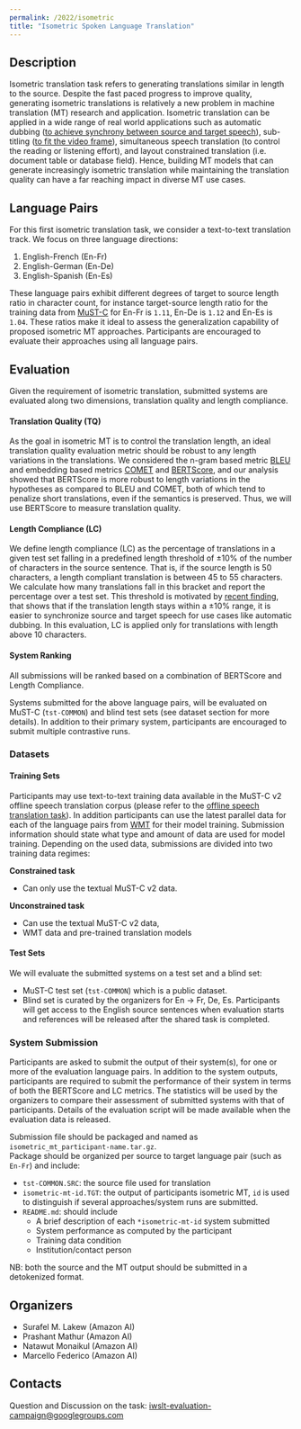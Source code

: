 ```yaml
---
permalink: /2022/isometric
title: "Isometric Spoken Language Translation"
---
```


<!-- the task, the languages, and the type of data -->


## Description
Isometric translation task refers to generating translations similar in length to the source. 
Despite the fast paced progress to improve quality, generating isometric translations is relatively a new problem in 
machine translation (MT) research and application. 
Isometric translation can be applied in a wide range of real world applications such as automatic dubbing 
([to achieve synchrony between source and target speech](https://www.amazon.science/publications/from-speech-to-speech-translation-to-automatic-dubbing)), 
sub-titling ([to fit the video frame](https://arxiv.org/abs/2006.01080)), 
simultaneous speech translation (to control the reading or listening effort), and 
layout constrained translation (i.e. document table or database field). Hence, building MT models that can generate increasingly isometric translation while maintaining the 
translation quality can have a far reaching impact in diverse MT use cases.


## Language Pairs 

For this first isometric translation task, we consider a text-to-text translation track. We focus on three language directions:

1. English-French (En-Fr)
2. English-German (En-De)
3. English-Spanish (En-Es)

These language pairs exhibit different degrees of target to source length ratio in character count, 
for instance target-source length ratio for the training data from 
[MuST-C](https://iwslt.org/2021/offline#allowed-training-data) for En-Fr is `1.11`, En-De is `1.12` and En-Es is `1.04`. 
These ratios make it ideal to assess the generalization capability of proposed isometric MT approaches. 
Participants are encouraged to evaluate their approaches using all language pairs.

## Evaluation

Given the requirement of isometric translation, submitted systems are evaluated along two dimensions, translation quality and length compliance. 

#### Translation Quality (TQ)

As the goal in isometric MT is to control the translation length, an ideal translation quality evaluation metric 
should be robust to any length variations in the translations. We considered the n-gram based metric 
[BLEU](https://aclanthology.org/P02-1040.pdf) and embedding based metrics [COMET](https://aclanthology.org/2020.emnlp-main.213.pdf) 
and [BERTScore](https://arxiv.org/abs/1904.09675), and our analysis showed that BERTScore is more robust to length variations 
in the hypotheses as compared to BLEU and COMET, both of which tend to penalize short translations, even if the semantics is preserved. 
Thus, we will use BERTScore to measure translation quality.


#### Length Compliance (LC)

We define length compliance (LC) as the percentage of translations in a given test set falling in a predefined length 
threshold of ±10% of the number of characters in the source sentence. That is, if the source length is 50 characters, 
a length compliant translation is between 45 to 55 characters. We calculate how many translations fall in this bracket 
and report the percentage over a test set. This threshold is motivated by 
[recent finding](https://www.amazon.science/publications/machine-translation-verbosity-control-for-automatic-dubbing), 
that shows that if the translation length stays within a ±10% range, 
it is easier to synchronize source and target speech for use cases like automatic dubbing. 
In this evaluation, LC is applied only for translations with length above 10 characters.


#### System Ranking
All submissions will be ranked based on a combination of BERTScore and Length Compliance.

Systems submitted for the above language pairs, will be evaluated on MuST-C (`tst-COMMON`) and blind test sets 
(see dataset section for more details). In addition to their primary system, participants are encouraged to submit 
multiple contrastive runs.


### Datasets

#### Training Sets

Participants may use text-to-text training data available in the MuST-C v2 offline speech translation corpus 
(please refer to the [offline speech translation task](https://iwslt.org/2021/offline#allowed-training-data)). 
In addition participants can use the latest parallel data for each of the language pairs from 
[WMT](https://www.statmt.org/wmt21/) for their model training. 
Submission information should state what type and amount of data are used for model training. 
Depending on the used data, submissions are divided into two training data regimes: 


**Constrained task**
* Can only use the textual MuST-C v2 data.

**Unconstrained task**
* Can use the textual MuST-C v2 data,
* WMT data and pre-trained translation models


#### Test Sets

We will evaluate the submitted systems on a test set and a blind set:

* MuST-C test set (`tst-COMMON`) which is a public dataset.
*  Blind set is curated by the organizers for En → Fr, De, Es. 
Participants will get access to the English source sentences when evaluation starts and references will be released 
after the shared task is completed.

### System Submission

Participants are asked to submit the output of their system(s), for one or more of the evaluation language pairs. 
In addition to the system outputs, participants are required to submit the performance of their system in terms of 
both the BERTScore and LC metrics. The statistics will be used by the organizers to compare their assessment of 
submitted systems with that of participants. Details of the evaluation script will be made available when the evaluation data is released. 


Submission file should be packaged and named as `isometric_mt_participant-name.tar.gz`.  
Package should be organized per source to target language pair (such as `En-Fr`) and include: 

* `tst-COMMON.SRC`: the source file used for translation 
* `isometric-mt-id.TGT`: the output of participants isometric MT, `id`  is used to distinguish if several approaches/system runs are submitted. 
* `README.md`: should include
    * A brief description of each `*isometric-mt-id` system submitted
    * System performance as computed by the participant
    * Training data condition
    * Institution/contact person

NB: both the source and the MT output should be submitted in a detokenized format.


## Organizers

- Surafel M. Lakew (Amazon AI)
- Prashant Mathur (Amazon AI)
- Natawut Monaikul (Amazon AI)
- Marcello Federico (Amazon AI) 


## Contacts 

Question and Discussion on the task: iwslt-evaluation-campaign@googlegroups.com


<!-- list of names and affiliations -->

<!-- Markdown notes: comments can be formed as above; bulleted lines start with a - ; if you want to have a line break either put a blank line in between the text or leave two spaces at the end of the line -->


